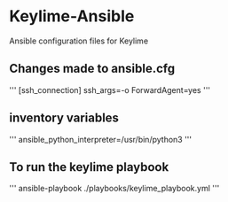 # Keylime-Ansible

Ansible configuration files for Keylime

## Changes made to ansible.cfg

'''
[ssh_connection]
ssh_args=-o ForwardAgent=yes
'''

## inventory variables

'''
ansible_python_interpreter=/usr/bin/python3
'''

## To run the keylime playbook

'''
ansible-playbook ./playbooks/keylime_playbook.yml
'''
